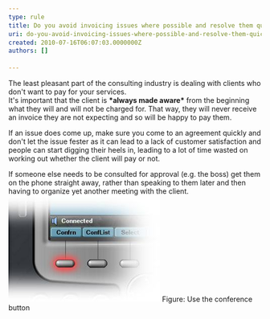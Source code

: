 ```yaml
---
type: rule
title: Do you avoid invoicing issues where possible and resolve them quickly when they come up?
uri: do-you-avoid-invoicing-issues-where-possible-and-resolve-them-quickly-when-they-come-up
created: 2010-07-16T06:07:03.0000000Z
authors: []

---
```


 The least pleasant part of the consulting industry is dealing with clients who don't want to pay for your services.<br> 
It's important that the client is **\*always made aware\*** from the beginning what they will and will not be charged for. That way, they will never receive an invoice they are not expecting and so will be happy to pay them.

If an issue does come up, make sure you come to an agreement quickly and don't let the issue fester as it can lead to a lack of customer satisfaction and people can start digging their heels in, leading to a lot of time wasted on working out whether the client will pay or not.

If someone else needs to be consulted for approval (e.g. the boss) get them on the phone straight away, rather than speaking to them later and then having to organize yet another meeting with the client.
![](../../assets/confrn.jpg) Figure: Use the conference button 
